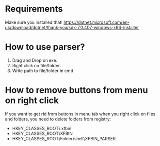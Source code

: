 # Requirements
Make sure you installed that!
https://dotnet.microsoft.com/en-us/download/dotnet/thank-you/sdk-7.0.407-windows-x64-installer

# How to use parser?
1. Drag and Drop on exe.
2. Right click on file/folder.
3. Write path to file/folder in cmd.

# How to remove buttons from menu on right click
If you want to get rid from buttons in menu tab when you right click on files and folders, you need to delete folders from registry:
- HKEY_CLASSES_ROOT\\.xfbin
- HKEY_CLASSES_ROOT\\XFBIN
- HKEY_CLASSES_ROOT\\Folder\\shell\\XFBIN_PARSER
